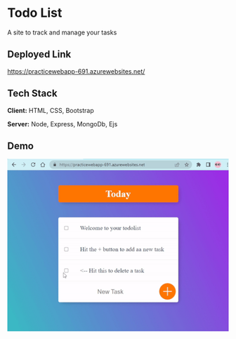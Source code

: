 
# Todo List

A site to track and manage your tasks


## Deployed Link

https://practicewebapp-691.azurewebsites.net/



## Tech Stack

**Client:** HTML, CSS, Bootstrap

**Server:** Node, Express, MongoDb, Ejs


## Demo

![](https://github.com/Abhijit-7976/Todo-List/blob/main/demo/todo%20list.gif)


